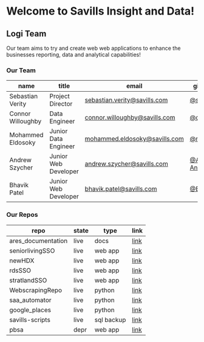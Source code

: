 # Welcome to Savills Insight and Data!

## Logi Team

Our team aims to try and create web web applications to enhance the businesses reporting, data and analytical capabilities! 

### Our Team

| name | title | email | github username | 
|---|---|---|---|
| Sebastian Verity | Project Director | sebastian.verity@savills.com | [@shutyourbeak](https://github.com/shutyourbeak) 
| Connor Willoughby | Data Engineer | connor.willoughby@savills.com |  [@connorwilloughby](https://github.com/connorwilloughby) 
| Mohammed Eldosoky | Junior Data Engineer | mohammed.eldosoky@savills.com | [@mo1878](https://github.com/mo1878)
| Andrew Szycher | Junior Web Developer | andrew.szycher@savills.com | [@AndSzySavills](https://github.com/AndSzySavills) / [AndSzy](https://github.com/AndSzy) 
| Bhavik Patel | Junior Web Developer | bhavik.patel@savills.com |  [@Bhav-Dev](https://github.com/Bhav-Dev) 

### Our Repos

| repo | state | type | link | 
|---|---|---|---|
| ares_documentation | live | docs | [link](https://github.com/Savills-Insight-Data/ares_documentation) | 
| seniorlivingSSO | live | web app | [link](https://github.com/Savills-Insight-Data/seniorlivingSSO) | 
| newHDX | live | web app | [link](https://github.com/Savills-Insight-Data/newHDX) | 
| rdsSSO | live | web app | [link](https://github.com/Savills-Insight-Data/rdsSSO) | 
| stratlandSSO | live | web app | [link](https://github.com/Savills-Insight-Data/stratlandSSO) | 
| WebscrapingRepo | live | python | [link](https://github.com/Savills-Insight-Data/WebscrapingRepo) | 
| saa_automator | live | python | [link](https://github.com/Savills-Insight-Data/saa_automator) | 
| google_places | live | python | [link](https://github.com/Savills-Insight-Data/google_places) | 
| savills-scripts | live | sql backup | [link](https://github.com/Savills-Insight-Data/savills-scripts) | 
| pbsa | depr | web app | [link](https://github.com/Savills-Insight-Data/pbsa) | 
